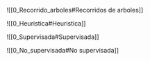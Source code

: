 ![[0_Recorrido_arboles#Recorridos de arboles]]

![[0_Heuristica#Heuristica]]

![[0_Supervisada#Supervisada]]

![[0_No_supervisada#No supervisada]]



